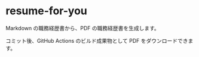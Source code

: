 # resume-for-you

Markdown の職務経歴書から、PDF の職務経歴書を生成します。

コミット後、GitHub Actions のビルド成果物として PDF をダウンロードできます。
